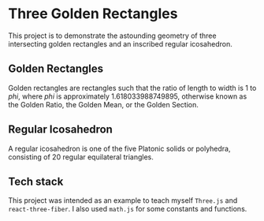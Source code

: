 # Three Golden Rectangles

This project is to demonstrate the astounding geometry of three intersecting golden rectangles and an inscribed regular icosahedron.

## Golden Rectangles

Golden rectangles are rectangles such that the ratio of length to width is 1 to *phi*, where *phi* is approximately 1.618033988749895, otherwise known as the Golden Ratio, the Golden Mean, or the Golden Section.

## Regular Icosahedron

A regular icosahedron is one of the five Platonic solids or polyhedra, consisting of 20 regular equilateral triangles.

## Tech stack

This project was intended as an example to teach myself `Three.js` and `react-three-fiber`. I also used `math.js` for some constants and functions.